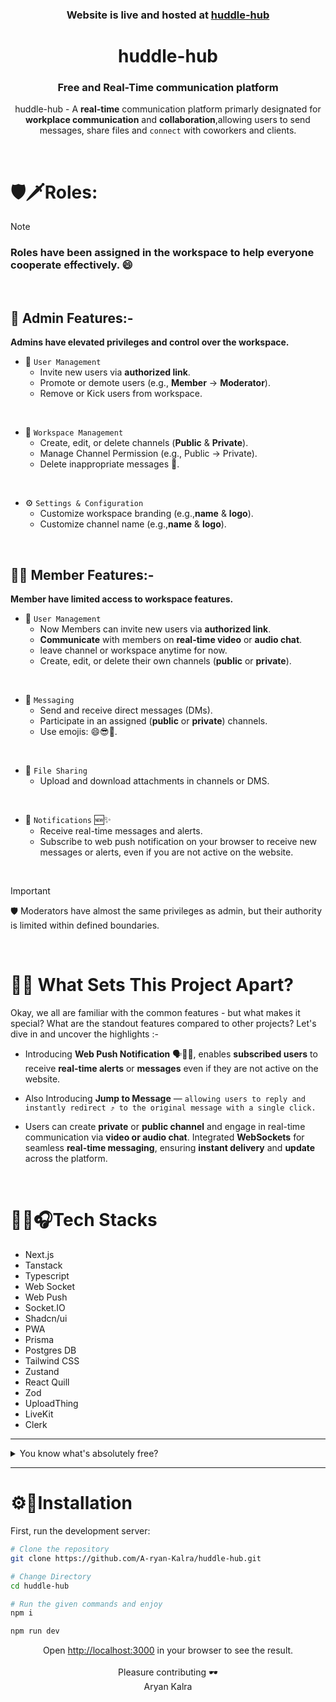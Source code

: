 <div align="center">

### Website is live and hosted at [huddle-hub](https://huddle-hub-uqmv.onrender.com/)

# huddle-hub

### Free and Real-Time communication platform

huddle-hub - A **real-time** communication platform primarly designated for **workplace communication** and **collaboration**,allowing users to send messages, share files and `connect` with coworkers and clients.

</div>

<br/>

# 🛡️🗡️Roles:

> [!NOTE]
>
> ### Roles have been assigned in the workspace to help everyone cooperate effectively. 😄

<br/>

## 👑 Admin Features:-

**Admins have elevated privileges and control over the workspace.**

- 🔐 `User Management`
  - Invite new users via **authorized link**.
  - Promote or demote users (e.g., **Member** → **Moderator**).
  - Remove or Kick users from workspace.

<br/>

- 🏢 `Workspace Management`
  - Create, edit, or delete channels (**Public** & **Private**).
  - Manage Channel Permission (e.g., Public → Private).
  - Delete inappropriate messages 🔞.

<br/>

- ⚙️ `Settings & Configuration`
  - Customize workspace branding (e.g.,**name** & **logo**).
  - Customize channel name (e.g.,**name** & **logo**).

<br/>

## 🙋‍♂️ Member Features:-

**Member have limited access to workspace features.**

- 🔐 `User Management`
  - Now Members can invite new users via **authorized link**.
  - **Communicate** with members on **real-time video** or **audio chat**.
  - leave channel or workspace anytime for now.
  - Create, edit, or delete their own channels (**public** or **private**).

<br/>

- 💬 `Messaging`
  - Send and receive direct messages (DMs).
  - Participate in an assigned (**public** or **private**) channels.
  - Use emojis: 😄😎🥂.

<br/>

- 📁 `File Sharing`
  - Upload and download attachments in channels or DMS.

<br/>

- 🔔 `Notifications` 🆕✨
  - Receive real-time messages and alerts.
  - Subscribe to web push notification on your browser to receive new messages or alerts, even if you are not active on the website.

<br>

> [!IMPORTANT]
> 🛡️ Moderators have almost the same privileges as admin, but their authority is limited within defined boundaries.

<br />

# 🤔🌌 What Sets This Project Apart?

Okay, we all are familiar with the common features - but what makes it special? What are the standout features compared to other projects? Let's dive in and uncover the highlights :-

- Introducing **Web Push Notification** 🗣📢🔔, enables **subscribed users** to receive **real-time alerts** or **messages** even if they are not active on the website.

- Also Introducing **Jump to Message** — `allowing users to reply and instantly redirect ⤴️ to the original message with a single click.`

- Users can create **private** or **public channel** and engage in real-time communication via **video or audio chat**. Integrated **WebSockets** for seamless **real-time messaging**, ensuring **instant delivery** and **update** across the platform.

<br/>

# 🧑‍💻🎧Tech Stacks

<ul>
<li>Next.js</li>
<li>Tanstack</li>
<li>Typescript</li>
<li>Web Socket</li>
<li>Web Push</li>
<li>Socket.IO</li>
<li>Shadcn/ui</li>
<li>PWA</li>
<li>Prisma</li>
<li>Postgres DB</li>
<li>Tailwind CSS</li>
<li>Zustand</li>
<li>React Quill</li>
<li>Zod</li>
<li>UploadThing</li>
<li>LiveKit</li>
<li>Clerk</li>
</ul>

---

<details>
  <summary>You know what's absolutely free?</summary>

- Leaving a ⭐ star
- 🍴Forking the repository
- No hidden fees, no subscriptions — just pure open-source love!

</details>

---

# ⚙️🔧Installation

First, run the development server:

```bash
# Clone the repository
git clone https://github.com/A-ryan-Kalra/huddle-hub.git

# Change Directory
cd huddle-hub

# Run the given commands and enjoy
npm i

npm run dev
```

<div align="center">
Open <a href='http://localhost:3000'>http://localhost:3000</a> in your browser to see the result.
<br>
<br>
Pleasure contributing 🕶️ <br>
Aryan Kalra

</div>
